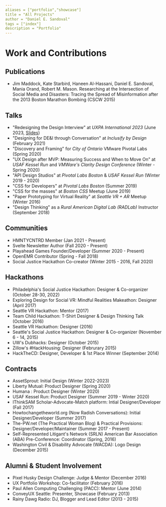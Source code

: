 ```yaml
---
aliases = ["portfolio","showcase"]
title = "All Projects"
author = "Daniel E. Sandoval"
tags = ["index"]
description = "Portfolio"
---
```


# Work and Contributions

## Publications
- Jim Maddock, Kate Starbird, Haneen Al-Hassani, Daniel E. Sandoval, Mania Orand, Robert M. Mason. Researching at the Intersection of Social Media and Disasters: Tracing the Spread of Misinformation after the 2013 Boston Marathon Bombing (CSCW 2015)

## Talks
- "Redesigning the Design Interview" at *UXPA International 2023* (June 2023, [Slides](/talks/uxpa2023))
- "Designing for DE&I through Conversation" at _Inclusify by Design_ (February 2021)
- "Discovery and Framing" for _City of Ontario_ VMware Pivotal Labs (Spring 2020)
- "UX Design after MVP: Measuring Success and When to Move On" at _USAF Kessel Run_ and _VMWare's Clarity Design Conference_ (Winter - Spring 2020)
- "API Design Studios" at _Pivotal Labs Boston_ & _USAF Kessel Run_ (Winter 2019 - 2020)
- "CSS for Developers" at _Pivotal Labs Boston_ (Summer 2019)
- "CSS for the masses" at _Boston CSS_ Meetup (June 2019)
- "Paper Prototyping for Virtual Reality" at _Seattle VR + AR_ Meetup (Winter 2016)
- "Design Thinking" as a _Rural American Digital Lab (RADLab)_ Instructor (September 2018)

## Communities
- HMNTYCNTRD Member (Jan 2021 - Present)
- Svelte Newsletter Author (Fall 2020 - Present)
- Playahead Games Founder/Developer (Summer 2020 - Present)
- OpenEMR Contributor (Spring - Fall 2018)
- Social Justice Hackathon Co-creator (Winter 2015 - 2016, Fall 2020)

## Hackathons
- Philadelphia's Social Justice Hackathon: Designer & Co-organizer (October 28-30, 2022)
- Exploring Design for Social VR: Mindful Realities Makeathon: Designer (April 2017)
- Seattle VR Hackathon: Mentor (2017)
- Team Child Hackathon: T-Shirt Designer & Design Thinking Talk (October 2016)
- Seattle VR Hackathon: Designer (2016)
- Seattle's Social Justice Hackathon: Designer & Co-organizer (November 6 - 14, 2015)
- UW's Dubhacks: Designer (October 2015)
- Zillow's #HackHousing: Designer (Februrary 2015)
- HackTheCD: Designer, Developer & 1st Place Winner (September 2014)

## Contracts
- AssetSprout: Initial Design (Winter 2022-2023)
- Liberty Mutual: Product Designer (Spring 2020)
- Humana : Product Designer (Winter 2020)
- USAF Kessel Run: Product Designer (Summer 2019 - Winter 2020)
- IThinkSAM Scholar-Advocate-Match platform: Intial Designer/Developer (Fall 2017)
- Howtochangetheworld.org (Now Radish Conversations): Initial Designer/Developer (Summer 2017)
- The-PW.net (The Practical Woman Blog) & Practical Provisions: Designer/Developer/Maintainer (Summer 2017 - Present)
- Self-Represented Litigant's Network (SRLN) American Bar Association (ABA) Pre-Conference: Coordinator (Spring, 2016)
- Washington Civil & Disability Advocate (WACDA): Logo Design (December 2015)

## Alumni & Student Involvement
- Pixel Husky Design Challenge: Judge & Mentor (December 2016)
- UX Portfolio Workshop: Co-facilitator (February 2016)
- Paul Allen Computing Challenging (PACC): Mentor (June 2014)
- ConveyUX Seattle: Presenter, Showcase (February 2013)
- Rainy Dawg Radio: DJ, Blogger and Lead Editor (2013 - 2015)
